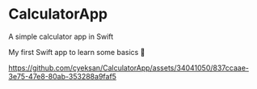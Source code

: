 # CalculatorApp
A simple calculator app in Swift

My first Swift app to learn some basics 🤗

https://github.com/cyeksan/CalculatorApp/assets/34041050/837ccaae-3e75-47e8-80ab-353288a9faf5

